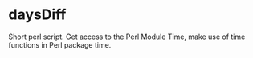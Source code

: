 # daysDiff
Short perl script.  Get access to the Perl Module Time, make use of time functions in Perl package time.
